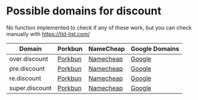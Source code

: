 # Possible domains for discount

No function implemented to check if any of these work, but you can check manually with https://tld-list.com/

| Domain | Porkbun | NameCheap | Google Domains |
|---|---|---|---|
| over.discount | [Porkbun](https://porkbun.com/checkout/search?prb=e814663da1&tlds=&idnLanguage=&search=search&q=over.discount) | [Namecheap](https://www.namecheap.com/domains/registration/results/?domain=over.discount) | [Google](https://domains.google.com/registrar/search?searchTerm=over.discount) |
| pre.discount | [Porkbun](https://porkbun.com/checkout/search?prb=e814663da1&tlds=&idnLanguage=&search=search&q=pre.discount) | [Namecheap](https://www.namecheap.com/domains/registration/results/?domain=pre.discount) | [Google](https://domains.google.com/registrar/search?searchTerm=pre.discount) |
| re.discount | [Porkbun](https://porkbun.com/checkout/search?prb=e814663da1&tlds=&idnLanguage=&search=search&q=re.discount) | [Namecheap](https://www.namecheap.com/domains/registration/results/?domain=re.discount) | [Google](https://domains.google.com/registrar/search?searchTerm=re.discount) |
| super.discount | [Porkbun](https://porkbun.com/checkout/search?prb=e814663da1&tlds=&idnLanguage=&search=search&q=super.discount) | [Namecheap](https://www.namecheap.com/domains/registration/results/?domain=super.discount) | [Google](https://domains.google.com/registrar/search?searchTerm=super.discount) |
